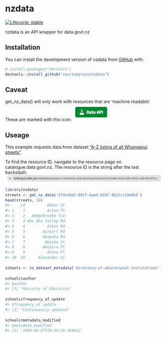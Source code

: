 
<!-- README.md is generated from README.Rmd. Please edit that file -->

# nzdata

<!-- badges: start -->

[![Lifecycle:
stable](https://img.shields.io/badge/lifecycle-stable-brightgreen.svg)](https://lifecycle.r-lib.org/articles/stages.html#stable)
<!-- badges: end -->

nzdata is an API wrapper for data.govt.nz

## Installation

You can install the development version of nzdata from
[GitHub](https://github.com/) with:

``` r
# install.packages("devtools")
devtools::install_github("courtneyruss/nzdata")
```

## Caveat

get_nz_data() will only work with resources that are ‘machine readable’.
These are marked with this icon: ![Data API](images/data_api.png)

## Useage

This example requests data from dataset [“A-Z listing of all Whanganui
streets”](https://catalogue.data.govt.nz/dataset/whanganui-streets-a-z/resource/2f4e30a7-091f-4aed-b18f-4b21cc19e6b4)

To find the resource ID, navigate to the resource page on
catalogue.data.govt.nz. The resource ID is the string after the last
backslash: ![Data API](images/path.png)

``` r
library(nzdata)
streets <- get_nz_data('2f4e30a7-091f-4aed-b18f-4b21cc19e6b4')
head(streets, 10)
#>    _id          Abbot St
#> 1    1          Acton Pl
#> 2    2   Addenbrooke Tce
#> 3    3 Ahu Ahu Valley Rd
#> 4    4          Aiken Rd
#> 5    5        Airport Rd
#> 6    6        Akapuka Rd
#> 7    7         Akatea St
#> 8    8        Akepiro Pl
#> 9    9          Alexa Pl
#> 10  10      Alexander St

schools <- nz_dataset_metadata('directory-of-educational-institutions')

schools$author
#> $author
#> [1] "Ministry of Education"

schools$frequency_of_update
#> $frequency_of_update
#> [1] "Continuously updated"

schools$metadata_modified
#> $metadata_modified
#> [1] "2024-02-27T20:34:29.764812"
```
